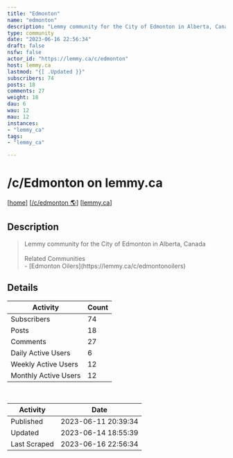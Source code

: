 ```yaml
---
title: "Edmonton" 
name: "edmonton"
description: "Lemmy community for the City of Edmonton in Alberta, CanadaRelated Communities- [Edmonton Oilers](https://lemmy.ca/c/edmontonoilers)"
type: community
date: "2023-06-16 22:56:34"
draft: false
nsfw: false
actor_id: "https://lemmy.ca/c/edmonton"
host: lemmy.ca
lastmod: "{[ .Updated }}"
subscribers: 74
posts: 18
comments: 27
weight: 18
dau: 6
wau: 12
mau: 12
instances:
- "lemmy_ca"
tags: 
- "lemmy_ca"

---
```


# /c/Edmonton on lemmy.ca

[[home](/)]
[[/c/edmonton 🌎](https://lemmy.ca/c/edmonton)]
[[lemmy.ca](/instances/lemmy_ca)]


## Description 

<blockquote class="description">
Lemmy community for the City of Edmonton in Alberta, Canada<br><br>Related Communities<br>- [Edmonton Oilers](https://lemmy.ca/c/edmontonoilers)
</blockquote>


## Details

| Activity | Count  |
|----------------------|---|
| Subscribers          | 74 |
| Posts                | 18  |
| Comments             | 27  |
| Daily Active Users   | 6  |
| Weekly Active Users  | 12  |
| Monthly Active Users | 12  |

<br>

| Activity | Date |
|----------------------|---|
| Published            | 2023-06-11 20:39:34 |
| Updated              | 2023-06-14 18:55:39 |
| Last Scraped         | 2023-06-16 22:56:34 |
